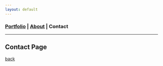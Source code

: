 ```yaml
---
layout: default
---
```

### [Portfolio](./index.md) | [About](./about.md) | Contact
 <hr> 
 
## Contact Page


[back](./)
